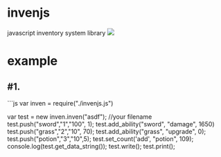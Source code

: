 # invenjs
javascript inventory system library
<a href="https://simpleicons.org/"><img src="https://img.shields.io/badge/-JavaScript-F7DF1E?style=flat&logo=javascript&logoColor=white"/></a>

<h1>example</h1>

<h2>#1.</h2>
```js
var inven = require("./invenjs.js")


var test = new inven.inven("asdf"); //your filename
test.push("sword","1","100", 1);
test.add_ability("sword", "damage", 1650)
test.push("grass","2","10", 70);
test.add_ability("grass", "upgrade", 0);
test.push("potion","3","10",5);
test.set_count('add', "potion", 109);
console.log(test.get_data_string());
test.write();
test.print();
```
